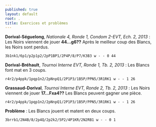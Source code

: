 ```yaml
---
published: true
layout: default
root: .
title: Exercices et problèmes
---
```


**Dorival-Séguelong**, _Nationale 4, Ronde 1, Condom 2-EVT, Ech. 2, 2013_ : Les Noirs viennent de jouer **44...g6??** Après le meilleur coup des Blancs, les Noirs sont perdus.

`3b1nk1/6p1/p2p1p2/2pP1BP1/2P4P/8/P7/K3B3 w - - 0 44`

**Dorival-Bréhault**, _Tournoi Interne EVT, Ronde 1, Tb. 2, 2013_ : Les Blancs font mat en 3 coups.

`r4r2/p4ppk/1pqp1n2/2pNnpQ1/2P1P3/1B5P/PPN5/3R1RK1 w - - 1 26`

**Grassaud-Dorival**, _Tournoi Interne EVT, Ronde 2, Tb. 2, 2013_ : Les Noirs viennent de jouer **17...Fxa4??** Les Blancs peuvent gagner une pièce.

`r4r2/p4ppk/1pqp1n2/2pNnpQ1/2P1P3/1B5P/PPN5/3R1RK1 w - - 1 26`

**Problème** : Les Blancs jouent et matent en deux coups.

`3brrb1/2N4B/8/2p4Q/2p2k2/5P2/4P1KR/2N2RB1 w - - 0 1`